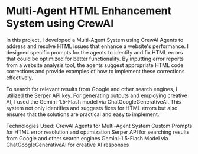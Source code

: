 # Multi-Agent HTML Enhancement System using CrewAI
In this project, I developed a Multi-Agent System using CrewAI Agents to address and resolve HTML issues that enhance a website's performance. I designed specific prompts for the agents to identify and fix HTML errors that could be optimized for better functionality. By inputting error reports from a website analysis tool, the agents suggest appropriate HTML code corrections and provide examples of how to implement these corrections effectively.

To search for relevant results from Google and other search engines, I utilized the Serper API key. For generating outputs and employing creative AI, I used the Gemini-1.5-Flash model via ChatGoogleGenerativeAI. This system not only identifies and suggests fixes for HTML errors but also ensures that the solutions are practical and easy to implement.

Technologies Used:
CrewAI Agents for Multi-Agent System
Custom Prompts for HTML error resolution and optimization
Serper API for searching results from Google and other search engines
Gemini-1.5-Flash Model via ChatGoogleGenerativeAI for creative AI responses

